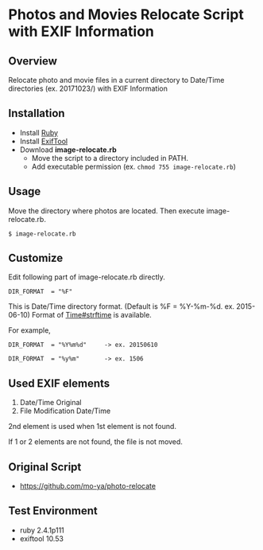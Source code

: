 # Photos and Movies Relocate Script with EXIF Information

## Overview

Relocate photo and movie files in a current directory to Date/Time directories (ex. 20171023/) with EXIF Information

## Installation

- Install [Ruby](https://www.ruby-lang.org/)
- Install [ExifTool](https://www.sno.phy.queensu.ca/~phil/exiftool/)
- Download **image-relocate.rb**
    - Move the script to a directory included in PATH.
    - Add executable permission (ex. `chmod 755 image-relocate.rb`)

## Usage

Move the directory where photos are located. Then execute image-relocate.rb.

    $ image-relocate.rb

## Customize

Edit following part of image-relocate.rb directly.

    DIR_FORMAT  = "%F"

This is Date/Time directory format. (Default is %F = %Y-%m-%d. ex. 2015-06-10)
Format of [Time#strftime](http://ruby-doc.org/core-2.2.0/Time.html#method-i-strftime) is available.

For example,

    DIR_FORMAT  = "%Y%m%d"     -> ex. 20150610

    DIR_FORMAT  = "%y%m"       -> ex. 1506

## Used EXIF elements

1. Date/Time Original
2. File Modification Date/Time

2nd element is used when 1st element is not found.

If 1 or 2 elements are not found, the file is not moved. 

## Original Script

- <https://github.com/mo-ya/photo-relocate>

## Test Environment

- ruby 2.4.1p111
- exiftool 10.53
